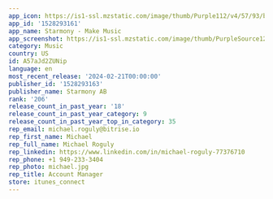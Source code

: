 ```yaml
---
app_icon: https://is1-ssl.mzstatic.com/image/thumb/Purple112/v4/57/93/ba/5793ba37-e1d6-2c7f-62fa-6751f536917b/AppIcon-0-0-1x_U007emarketing-0-10-0-85-220.png/1024x1024bb.png
app_id: '1528293161'
app_name: Starmony - Make Music
app_screenshot: https://is1-ssl.mzstatic.com/image/thumb/PurpleSource122/v4/de/42/46/de4246e2-a718-d104-3321-52c24e3b21dd/2a0a50e8-dd25-498b-a7c7-c4edb2271b75_1-Create_Music_6.5.png/1242x2688bb.png
category: Music
country: US
id: A57aJd2ZUNip
language: en
most_recent_release: '2024-02-21T00:00:00'
publisher_id: '1528293163'
publisher_name: Starmony AB
rank: '206'
release_count_in_past_year: '18'
release_count_in_past_year_category: 9
release_count_in_past_year_top_in_category: 35
rep_email: michael.roguly@bitrise.io
rep_first_name: Michael
rep_full_name: Michael Roguly
rep_linkedin: https://www.linkedin.com/in/michael-roguly-77376710
rep_phone: +1 949-233-3404
rep_photo: michael.jpg
rep_title: Account Manager
store: itunes_connect
---
```

